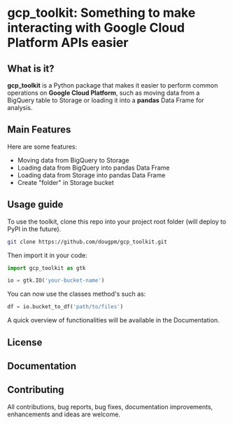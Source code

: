 # gcp_toolkit: Something to make interacting with Google Cloud Platform APIs easier

## What is it?

**gcp_toolkit** is a Python package that makes it easier to 
perform common operations on **Google Cloud Platform**, such as moving data from
a BigQuery table to Storage or loading it into a **pandas** Data Frame for analysis.

## Main Features
Here are some features:

  - Moving data from BigQuery to Storage
  - Loading data from BigQuery into pandas Data Frame
  - Loading data from Storage into pandas Data Frame
  - Create "folder" in Storage bucket

## Usage guide
To use the toolkit, clone this repo into your project root folder (will deploy to PyPI in the future).

```sh
git clone https://github.com/dougpm/gcp_toolkit.git
```

Then import it in your code:

```python
import gcp_toolkit as gtk

io = gtk.IO('your-bucket-name')

```

You can now use the classes method's such as:

```python
df = io.bucket_to_df('path/to/files')
```

A quick overview of functionalities will be available in the Documentation.

## License

## Documentation

## Contributing 

All contributions, bug reports, bug fixes, documentation improvements, enhancements and ideas are welcome.
